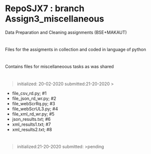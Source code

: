 # RepoSJX7 : branch Assign3_miscellaneous
Data Preparation and Cleaning assignments (BSE+MAKAUT)
#
Files for the assigments in collection and coded in language of python 
#
Contains files for miscellaneoous tasks as was shared 

# 
>initialized: 20-02-2020 submitted:21-20-2020 >
- file_csv_rd.py; #1
- file_json_rd_wr.py; #2
- file_webScrRq.py; #3
- file_webScrUL3.py; #4
- file_xml_rd_wr.py; #5
- json_results.txt; #6
- xml_results1.txt; #7
- xml_results2.txt; #8
# 
>initialized:21-20-2020 submitted: >pending
